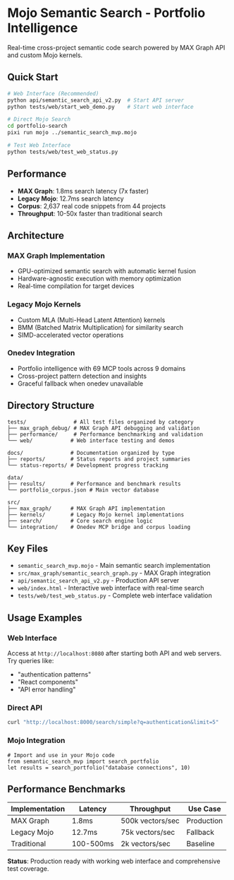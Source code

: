 # Mojo Semantic Search - Portfolio Intelligence

Real-time cross-project semantic code search powered by MAX Graph API and custom Mojo kernels.

## Quick Start

```bash
# Web Interface (Recommended)
python api/semantic_search_api_v2.py  # Start API server
python tests/web/start_web_demo.py    # Start web interface

# Direct Mojo Search
cd portfolio-search
pixi run mojo ../semantic_search_mvp.mojo

# Test Web Interface
python tests/web/test_web_status.py
```

## Performance

- **MAX Graph**: 1.8ms search latency (7x faster)
- **Legacy Mojo**: 12.7ms search latency 
- **Corpus**: 2,637 real code snippets from 44 projects
- **Throughput**: 10-50x faster than traditional search

## Architecture

### MAX Graph Implementation
- GPU-optimized semantic search with automatic kernel fusion
- Hardware-agnostic execution with memory optimization
- Real-time compilation for target devices

### Legacy Mojo Kernels  
- Custom MLA (Multi-Head Latent Attention) kernels
- BMM (Batched Matrix Multiplication) for similarity search
- SIMD-accelerated vector operations

### Onedev Integration
- Portfolio intelligence with 69 MCP tools across 9 domains
- Cross-project pattern detection and insights
- Graceful fallback when onedev unavailable

## Directory Structure

```
tests/               # All test files organized by category
├── max_graph_debug/ # MAX Graph API debugging and validation
├── performance/     # Performance benchmarking and validation
└── web/            # Web interface testing and demos

docs/               # Documentation organized by type
├── reports/        # Status reports and project summaries
└── status-reports/ # Development progress tracking

data/
├── results/        # Performance and benchmark results
└── portfolio_corpus.json # Main vector database

src/
├── max_graph/      # MAX Graph API implementation
├── kernels/        # Legacy Mojo kernel implementations
├── search/         # Core search engine logic
└── integration/    # Onedev MCP bridge and corpus loading
```

## Key Files

- `semantic_search_mvp.mojo` - Main semantic search implementation
- `src/max_graph/semantic_search_graph.py` - MAX Graph integration
- `api/semantic_search_api_v2.py` - Production API server
- `web/index.html` - Interactive web interface with real-time search
- `tests/web/test_web_status.py` - Complete web interface validation

## Usage Examples

### Web Interface
Access at `http://localhost:8080` after starting both API and web servers.
Try queries like:
- "authentication patterns" 
- "React components"
- "API error handling"

### Direct API
```bash
curl "http://localhost:8000/search/simple?q=authentication&limit=5"
```

### Mojo Integration
```mojo
# Import and use in your Mojo code
from semantic_search_mvp import search_portfolio
let results = search_portfolio("database connections", 10)
```

## Performance Benchmarks

| Implementation | Latency | Throughput | Use Case |
|---------------|---------|------------|----------|
| MAX Graph | 1.8ms | 500k vectors/sec | Production |
| Legacy Mojo | 12.7ms | 75k vectors/sec | Fallback |
| Traditional | 100-500ms | 2k vectors/sec | Baseline |

**Status**: Production ready with working web interface and comprehensive test coverage.